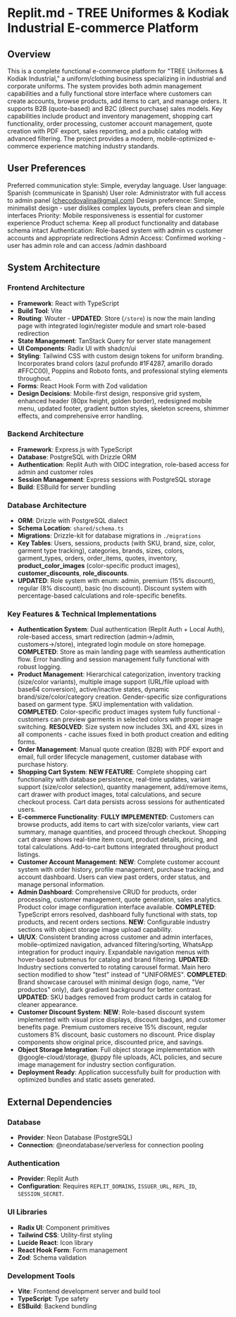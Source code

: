 # Replit.md - TREE Uniformes & Kodiak Industrial E-commerce Platform

## Overview
This is a complete functional e-commerce platform for "TREE Uniformes & Kodiak Industrial," a uniform/clothing business specializing in industrial and corporate uniforms. The system provides both admin management capabilities and a fully functional store interface where customers can create accounts, browse products, add items to cart, and manage orders. It supports B2B (quote-based) and B2C (direct purchase) sales models. Key capabilities include product and inventory management, shopping cart functionality, order processing, customer account management, quote creation with PDF export, sales reporting, and a public catalog with advanced filtering. The project provides a modern, mobile-optimized e-commerce experience matching industry standards.

## User Preferences
Preferred communication style: Simple, everyday language.
User language: Spanish (communicate in Spanish)
User role: Administrator with full access to admin panel (checodovalina@gmail.com)
Design preference: Simple, minimalist design - user dislikes complex layouts, prefers clean and simple interfaces
Priority: Mobile responsiveness is essential for customer experience
Product schema: Keep all product functionality and database schema intact
Authentication: Role-based system with admin vs customer accounts and appropriate redirections
Admin Access: Confirmed working - user has admin role and can access /admin dashboard

## System Architecture

### Frontend Architecture
- **Framework**: React with TypeScript
- **Build Tool**: Vite
- **Routing**: Wouter - **UPDATED**: Store (`/store`) is now the main landing page with integrated login/register module and smart role-based redirection
- **State Management**: TanStack Query for server state management
- **UI Components**: Radix UI with shadcn/ui
- **Styling**: Tailwind CSS with custom design tokens for uniform branding. Incorporates brand colors (azul profundo #1F4287, amarillo dorado #FFCC00), Poppins and Roboto fonts, and professional styling elements throughout.
- **Forms**: React Hook Form with Zod validation
- **Design Decisions**: Mobile-first design, responsive grid system, enhanced header (80px height, golden border), redesigned mobile menu, updated footer, gradient button styles, skeleton screens, shimmer effects, and comprehensive error handling.

### Backend Architecture
- **Framework**: Express.js with TypeScript
- **Database**: PostgreSQL with Drizzle ORM
- **Authentication**: Replit Auth with OIDC integration, role-based access for admin and customer roles
- **Session Management**: Express sessions with PostgreSQL storage
- **Build**: ESBuild for server bundling

### Database Architecture
- **ORM**: Drizzle with PostgreSQL dialect
- **Schema Location**: `shared/schema.ts`
- **Migrations**: Drizzle-kit for database migrations in `./migrations`
- **Key Tables**: Users, sessions, products (with SKU, brand, size, color, garment type tracking), categories, brands, sizes, colors, garment_types, orders, order_items, quotes, inventory, **product_color_images** (color-specific product images), **customer_discounts**, **role_discounts**.
- **UPDATED**: Role system with enum: admin, premium (15% discount), regular (8% discount), basic (no discount). Discount system with percentage-based calculations and role-specific benefits.

### Key Features & Technical Implementations
- **Authentication System**: Dual authentication (Replit Auth + Local Auth), role-based access, smart redirection (admin→/admin, customers→/store), integrated login module on store homepage. **COMPLETED**: Store as main landing page with seamless authentication flow. Error handling and session management fully functional with robust logging.
- **Product Management**: Hierarchical categorization, inventory tracking (size/color variants), multiple image support (URL/file upload with base64 conversion), active/inactive states, dynamic brand/size/color/category creation. Gender-specific size configurations based on garment type. SKU implementation with validation. **COMPLETED**: Color-specific product images system fully functional - customers can preview garments in selected colors with proper image switching. **RESOLVED**: Size system now includes 3XL and 4XL sizes in all components - cache issues fixed in both product creation and editing forms.
- **Order Management**: Manual quote creation (B2B) with PDF export and email, full order lifecycle management, customer database with purchase history.
- **Shopping Cart System**: **NEW FEATURE**: Complete shopping cart functionality with database persistence, real-time updates, variant support (size/color selection), quantity management, add/remove items, cart drawer with product images, total calculations, and secure checkout process. Cart data persists across sessions for authenticated users.
- **E-commerce Functionality**: **FULLY IMPLEMENTED**: Customers can browse products, add items to cart with size/color variants, view cart summary, manage quantities, and proceed through checkout. Shopping cart drawer shows real-time item count, product details, pricing, and total calculations. Add-to-cart buttons integrated throughout product listings.
- **Customer Account Management**: **NEW**: Complete customer account system with order history, profile management, purchase tracking, and account dashboard. Users can view past orders, order status, and manage personal information.
- **Admin Dashboard**: Comprehensive CRUD for products, order processing, customer management, quote generation, sales analytics. Product color image configuration interface available. **COMPLETED**: TypeScript errors resolved, dashboard fully functional with stats, top products, and recent orders sections. **NEW**: Configurable industry sections with object storage image upload capability.
- **UI/UX**: Consistent branding across customer and admin interfaces, mobile-optimized navigation, advanced filtering/sorting, WhatsApp integration for product inquiry. Expandable navigation menus with hover-based submenus for catalog and brand filtering. **UPDATED**: Industry sections converted to rotating carousel format. Main hero section modified to show "test" instead of "UNIFORMES". **COMPLETED**: Brand showcase carousel with minimal design (logo, name, "Ver productos" only), dark gradient background for better contrast. **UPDATED**: SKU badges removed from product cards in catalog for cleaner appearance.
- **Customer Discount System**: **NEW**: Role-based discount system implemented with visual price displays, discount badges, and customer benefits page. Premium customers receive 15% discount, regular customers 8% discount, basic customers no discount. Price display components show original price, discounted price, and savings.
- **Object Storage Integration**: Full object storage implementation with @google-cloud/storage, @uppy file uploads, ACL policies, and secure image management for industry section configuration.
- **Deployment Ready**: Application successfully built for production with optimized bundles and static assets generated.

## External Dependencies

### Database
- **Provider**: Neon Database (PostgreSQL)
- **Connection**: @neondatabase/serverless for connection pooling

### Authentication
- **Provider**: Replit Auth
- **Configuration**: Requires `REPLIT_DOMAINS`, `ISSUER_URL`, `REPL_ID`, `SESSION_SECRET`.

### UI Libraries
- **Radix UI**: Component primitives
- **Tailwind CSS**: Utility-first styling
- **Lucide React**: Icon library
- **React Hook Form**: Form management
- **Zod**: Schema validation

### Development Tools
- **Vite**: Frontend development server and build tool
- **TypeScript**: Type safety
- **ESBuild**: Backend bundling